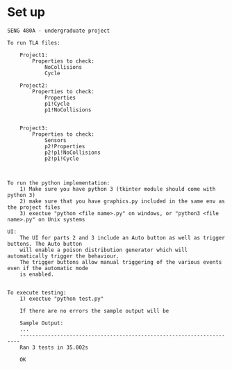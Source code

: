 # Set up
    SENG 480A - undergraduate project
	
	To run TLA files:

		Project1:
			Properties to check:
				NoCollisions
				Cycle

		Project2:
			Properties to check:
				Properties
				p1!Cycle
				p1!NoCollisions


		Project3:
			Properties to check:
				Sensors
				p2!Properties
				p2!p1!NoCollisions
				p2!p1!Cycle
				


	To run the python implementation:
		1) Make sure you have python 3 (tkinter module should come with python 3)
		2) make sure that you have graphics.py included in the same env as the project files
		3) exectue "python <file name>.py" on windows, or "python3 <file name>.py" on Unix systems
		
	UI:
		The UI for parts 2 and 3 include an Auto button as well as trigger buttons. The Auto button
		will enable a poison distribution generator which will automatically trigger the behaviour.
		The trigger buttons allow manual triggering of the various events even if the automatic mode
		is enabled.


	To execute testing:
		1) exectue "python test.py"

		If there are no errors the sample output will be 
		
		Sample Output:
		...
		----------------------------------------------------------------------
		Ran 3 tests in 35.002s

		OK
		
		
